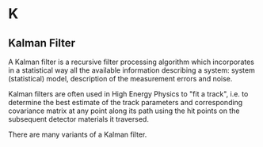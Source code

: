 # K

## Kalman Filter

A Kalman filter is a recursive filter processing algorithm which incorporates in a statistical way
all the available information describing a system: system (statistical) model,
description of the measurement errors and noise.

Kalman filters are often used in High Energy Physics to "fit a track",
i.e. to determine the best estimate of the track parameters and corresponding covariance matrix
at any point along its path using the hit points on the subsequent detector materials it traversed.

There are many variants of a Kalman filter.
